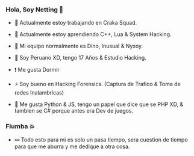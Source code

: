 ### Hola, Soy Netting 👋

- 🔭 Actualmente estoy trabajando en Craka Squad.

- 🌱 Actualmente estoy aprendiendo C++, Lua & System Hacking.

- 🏮 Mi equipo normalmente es Dino, Inusual & Nyxoy.

- 💬 Soy Peruano XD, tengo 17 Años & Estudio Hacking.

- ❗ Me gusta Dormir

- ⚡ Soy bueno en Hacking Forensics. (Captura de Trafico & Toma de redes Inalambricas)

- 💫 Me gusta Python & JS, tengo un papel que dice que se PHP XD, & tambien se C# porque antes era Dev de juegos.

### Fiumba 💥

- 💤 Todo esto para mi es solo un pasa tiempo, sera cuestion de tiempo para que me aburra y me dedique a otra cosa.
